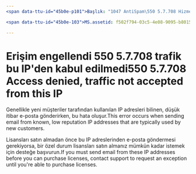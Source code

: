```yaml
---
<span data-ttu-id="45b0e-p101">Başlık: "1047 AntiSpam\550 5.7.708 Hizmet kullanılamıyor. Kabul edilmedi bu IP trafiğinin erişim reddedildi"ms.author: chrisda Yazar: chrisda Yöneticisi: serdars ms.date: 28/9/2018 ms.audience: ITPro ms.topic: ROBOTS makale:, NOINDEX NOFOLLOW localization_priority: öncelik</span><span class="sxs-lookup"><span data-stu-id="45b0e-p101">title: "1047 AntiSpam\550 5.7.708 Service unavailable. Access denied, traffic not accepted from this IP" ms.author: chrisda author: chrisda manager: serdars ms.date: 9/28/2018 ms.audience: ITPro ms.topic: article ROBOTS: NOINDEX, NOFOLLOW localization_priority: Priority</span></span>

<span data-ttu-id="45b0e-103">MS.assetid: f502f794-03c5-4e08-9095-b801528f67c4</span><span class="sxs-lookup"><span data-stu-id="45b0e-103">ms.assetid: f502f794-03c5-4e08-9095-b801528f67c4</span></span>

---
```




# <a name="550-57708-access-denied-traffic-not-accepted-from-this-ip"></a><span data-ttu-id="45b0e-104">Erişim engellendi 550 5.7.708 trafik bu IP'den kabul edilmedi</span><span class="sxs-lookup"><span data-stu-id="45b0e-104">550 5.7.708 Access denied, traffic not accepted from this IP</span></span>

<span data-ttu-id="45b0e-105">Genellikle yeni müşteriler tarafından kullanılan IP adresleri bilinen, düşük itibar e-posta gönderirken, bu hata oluşur.</span><span class="sxs-lookup"><span data-stu-id="45b0e-105">This error occurs when sending email from known, low reputation IP addresses that are typically used by new customers.</span></span>
  
<span data-ttu-id="45b0e-106">Lisansları satın almadan önce bu IP adreslerinden e-posta göndermesi gerekiyorsa, bir özel durum lisansları satın almanız mümkün kadar istemek için desteğe başvurun.</span><span class="sxs-lookup"><span data-stu-id="45b0e-106">If you must send email from these IP addresses before you can purchase licenses, contact support to request an exception until you're able to purchase licenses.</span></span>
  

